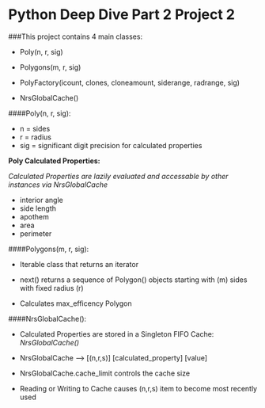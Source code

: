 # Python Deep Dive Part 2 Project 2

###This project contains 4 main classes:

- Poly(n, r, sig)

- Polygons(m, r, sig)

- PolyFactory(icount, clones, cloneamount, siderange, radrange, sig)

- NrsGlobalCache() 

####Poly(n, r, sig):
- n = sides
- r = radius 
- sig = significant digit precision for calculated properties

**Poly Calculated Properties:**

*Calculated Properties are lazily evaluated and accessable by other instances via NrsGlobalCache*

- interior angle
- side length
- apothem 
- area
- perimeter


####Polygons(m, r, sig):

- Iterable class that returns an iterator

- next() returns a sequence of Polygon() objects starting with (m) sides with fixed radius (r) 

- Calculates max_efficency Polygon 


####NrsGlobalCache():
- Calculated Properties are stored in a Singleton FIFO Cache: *NrsGlobalCache()*

- NrsGlobalCache --> [(n,r,s)] [calculated_property] [value]

- NrsGlobalCache.cache_limit controls the cache size

- Reading or Writing to Cache causes (n,r,s) item to become most recently used
